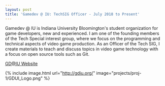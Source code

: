 ```yaml
---
layout: post
title: 'Gamedev @ IU: TechSIG Officer - July 2018 to Present'
---
```


Gamedev @ IU is Indiana University Bloomington's student organization for game developers, new and experienced. I am one of the founding members of the Tech Special interest group, where we focus on the programming and technical aspects of video game production. As an Officer of the Tech SIG, I create materials to teach and discuss topics in video game technology with a focus on open source tools such as Git.

[GD@IU Website](http://gdiu.org/)

{% include image.html url="http://gdiu.org/" image="projects/proj-1/GDUI_Logo.png" %}
